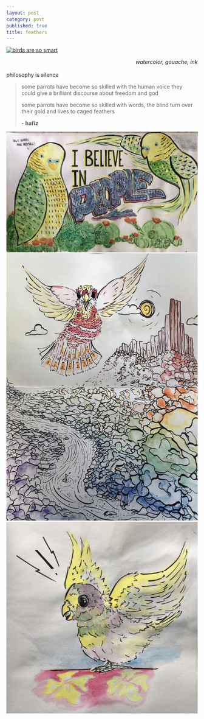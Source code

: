 ```yaml
---
layout: post
category: post
published: true
title: feathers
---
```

<a href='{{ page.path }}'>![birds are so smart]({{site.baseurl}}/media/parrots.jpeg)</a>
<!--more-->
<span class='date' style='float:right;'>*watercolor, gouache, ink*</span>
  \
  \
philosophy is silence  
  
>  some parrots have become so skilled with the human voice they could give a brilliant discourse about freedom and god
>   
>  some parrots have become so skilled with words, the blind turn over their gold and lives to caged feathers
>   
>  **- hafiz**

![birds are better](/media/believe.jpeg)  
![this is our home](/media/desert-scream.jpeg)  
![talk about it](/media/squawk.jpeg)  
